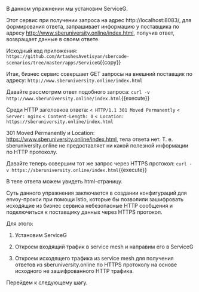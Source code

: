 В данном упражнении мы установим ServiceG.

Этот сервис при получении запроса на адрес http://localhost:8083/, для формирования ответа, запрашивает информацию у поставщика по адресу http://www.sberuniversity.online/index.html, получив ответ, возвращает данные в своем ответе.

Исходный код приложения:
`https://github.com/ArtashesAvetisyan/sbercode-scenarios/tree/master/apps/ServiceG`{{copy}}

Итак, бизнес сервис совершает GET запросы на внешний поставщик по адресу: `http://www.sberuniversity.online/index.html`

Давайте рассмотрим ответ подобного запроса:
`curl -v http://www.sberuniversity.online/index.html`{{execute}}

Среди HTTP заголовков ответа:
`< HTTP/1.1 301 Moved Permanently`
`< Server: nginx`
`< Content-Length: 0`
`< Location: https://sberuniversity.online/index.html`

301 Moved Permanently и Location: https://www.sberuniversity.online/index.html, тела ответа нет. Т. е. sberuniversity.online не предоставляет ни какой полезной информации по HTTP протоколу.

Давайте теперь совершим тот же запрос через HTTPS протокол:
`curl -v https://sberuniversity.online/index.html`{{execute}}

В теле ответа можем увидеть html-страницу.

Суть данного упражнения заключается в создании конфигураций для envoy-прокси при помощи Istio, которые бы позволили зашифровать исходящие из бизнес сервиса небезопасные HTTP сообщения и подключиться к поставщику данных через HTTPS протокол.

Для этого:

1) Установим ServiceG

2) Откроем входящий трафик в service mesh и направим его в ServiceG

3) Откроем исходящего трафика из service mesh для получения ответов из sberuniversity.online по HTTPS протоколу на основе исходного не зашифрованного HTTP трафика.

Перейдем к следующему шагу.



